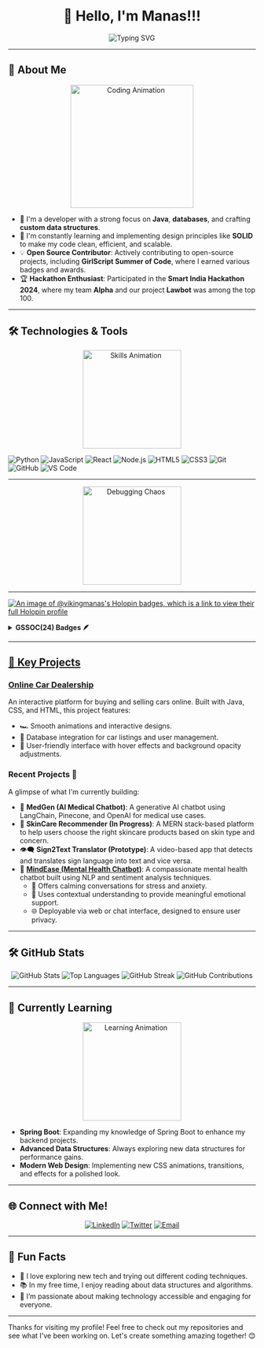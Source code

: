 <h1 align="center">👋 Hello, I'm Manas!!! </h1>

<p align="center">
    <img src="https://readme-typing-svg.demolab.com?font=Fira+Code&weight=500&size=24&pause=1000&color=FFA500&center=true&width=435&lines=Passionate+Developer+%7C+Java+Enthusiast;Backend+Architect+%7C+Frontend+Designer;Building+Functional+and+Engaging+Apps" alt="Typing SVG" />
</p>

---

## 🎯 About Me

<div align="center">
    <img src="https://media.giphy.com/media/l0HUpt2s9Pclgt9Vm/giphy.gif" alt="Coding Animation" width="250" />
</div>

- 💼 I'm a developer with a strong focus on **Java**, **databases**, and crafting **custom data structures**.
- 🚀 I'm constantly learning and implementing design principles like **SOLID** to make my code clean, efficient, and scalable.
- 💡 **Open Source Contributor**: Actively contributing to open-source projects, including **GirlScript Summer of Code**, where I earned various badges and awards.
- 🏆 **Hackathon Enthusiast**: Participated in the **Smart India Hackathon 2024**, where my team **Alpha** and our project **Lawbot** was among the top 100.

---
## 🛠️ Technologies & Tools

<div align="center">
    <img src="https://media.giphy.com/media/f9XgHHnPnDjOF1hWpl/giphy.gif" alt="Skills Animation" width="200" />
</div>

![Python](https://img.shields.io/badge/-Python-333?style=flat&logo=python)
![JavaScript](https://img.shields.io/badge/-JavaScript-333?style=flat&logo=javascript)
![React](https://img.shields.io/badge/-React-333?style=flat&logo=react)
![Node.js](https://img.shields.io/badge/-Node.js-333?style=flat&logo=node.js)
![HTML5](https://img.shields.io/badge/-HTML5-333?style=flat&logo=html5)
![CSS3](https://img.shields.io/badge/-CSS3-333?style=flat&logo=css3)
![Git](https://img.shields.io/badge/-Git-333?style=flat&logo=git)
![GitHub](https://img.shields.io/badge/-GitHub-333?style=flat&logo=github)
![VS Code](https://img.shields.io/badge/-VS%20Code-333?style=flat&logo=visual-studio-code)

---

<div align="center">
    <img src="https://media.giphy.com/media/kspVl6FzbdblOMKRmM/giphy.gif?cid=790b7611rncfrim6rqt4ysjrrxy4p280phehbeuhrhpi9lzv&ep=v1_gifs_search&rid=giphy.gif&ct=g" alt="Debugging Chaos" width="200" />
</div>

---

[![An image of @vikingmanas's Holopin badges, which is a link to view their full Holopin profile](https://holopin.me/vikingmanas)](https://holopin.io/@vikingmanas)

<details>	
 <summary><b>GSSOC(24) Badges 🪶</b></summary><br>
<div style='display:flex; align-items:center; gap: 10px;' align='center'><a href="https://gssoc.girlscript.tech/leaderboard">
<img src="https://raw.githubusercontent.com/GSSoC24/Postman-Challenge/main/docs/assets/Postman%20White.png" width="100px" height="100px" />
  <img src="https://raw.githubusercontent.com/GSSoC24/Postman-Challenge/main/docs/assets/1.png" width="100px" height="100px" />
  <img src="https://raw.githubusercontent.com/GSSoC24/Postman-Challenge/main/docs/assets/2.png" width="100px" height="100px" />
  <img src="https://raw.githubusercontent.com/GSSoC24/Postman-Challenge/main/docs/assets/3.png" width="100px" height="100px" />
  <img src="https://raw.githubusercontent.com/GSSoC24/Postman-Challenge/main/docs/assets/4.png" width="100px" height="100px" />
  <img src="https://raw.githubusercontent.com/GSSoC24/Postman-Challenge/main/docs/assets/5.png" width="100px" height="100px" />
</div>
</details>

---
## 🚀 Key Projects

### [Online Car Dealership](https://github.com/vikingmanas/online-car-dealership)
An interactive platform for buying and selling cars online. Built with Java, CSS, and HTML, this project features:
- 🏎️ Smooth animations and interactive designs.
- 💾 Database integration for car listings and user management.
- 👥 User-friendly interface with hover effects and background opacity adjustments.

### Recent Projects 🚧
A glimpse of what I'm currently building:
- 🧠 **MedGen (AI Medical Chatbot)**: A generative AI chatbot using LangChain, Pinecone, and OpenAI for medical use cases.
- 🧴 **SkinCare Recommender (In Progress)**: A MERN stack-based platform to help users choose the right skincare products based on skin type and concern.
- 👁️‍🗨️ **Sign2Text Translator (Prototype)**: A video-based app that detects and translates sign language into text and vice versa.
- 💬 [**MindEase (Mental Health Chatbot)**](https://github.com/vikingmanas/MentalHealthGen): A compassionate mental health chatbot built using NLP and sentiment analysis techniques.
  - 🧘 Offers calming conversations for stress and anxiety.
  - 🧠 Uses contextual understanding to provide meaningful emotional support.
  - 🌐 Deployable via web or chat interface, designed to ensure user privacy.


---

## 🛠️ GitHub Stats

<p align="center">
    <img src="https://github-readme-stats.vercel.app/api?username=vikingmanas&show_icons=true&theme=radical" alt="GitHub Stats">
    <img src="https://github-readme-stats.vercel.app/api/top-langs/?username=vikingmanas&layout=compact&theme=radical" alt="Top Languages">
    <img src="https://github-readme-streak-stats.herokuapp.com?user=vikingmanas&theme=radical&hide_border=true" alt="GitHub Streak">
    <img src="https://github-contributor-stats.vercel.app/api?username=vikingmanas&limit=5&theme=radical" alt="GitHub Contributions">
</p>

---

## 🌱 Currently Learning

<div align="center">
    <img src="https://media.giphy.com/media/xT39D7ubkIUIrgX5qo/giphy.gif" alt="Learning Animation" width="200" />
</div>

- **Spring Boot**: Expanding my knowledge of Spring Boot to enhance my backend projects.
- **Advanced Data Structures**: Always exploring new data structures for performance gains.
- **Modern Web Design**: Implementing new CSS animations, transitions, and effects for a polished look.

---

## 🌐 Connect with Me!

<p align="center">
    <a href="https://www.linkedin.com/in/manas-dubey-415385296" target="_blank"><img src="https://img.shields.io/badge/LinkedIn-0077B5?style=for-the-badge&logo=linkedin&logoColor=white" alt="LinkedIn"></a>
    <a href="https://x.com/DubeyManas007" target="_blank"><img src="https://img.shields.io/badge/Twitter-1DA1F2?style=for-the-badge&logo=twitter&logoColor=white" alt="Twitter"></a>
    <a href="mailto:manasdubey2709@gmail.com"><img src="https://img.shields.io/badge/Email-D14836?style=for-the-badge&logo=gmail&logoColor=white" alt="Email"></a>
</p>

---

## 🧩 Fun Facts

- 🎸 I love exploring new tech and trying out different coding techniques.
- 📚 In my free time, I enjoy reading about data structures and algorithms.
- 🌄 I’m passionate about making technology accessible and engaging for everyone.

---

Thanks for visiting my profile! Feel free to check out my repositories and see what I've been working on. Let's create something amazing together! 😊
